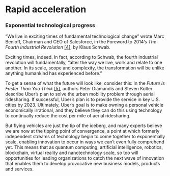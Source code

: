 # Rapid acceleration

### **Exponential technological progress**

“We live in exciting times of fundamental technological change” wrote Marc Benioff, Chairman and CEO of Salesforce, in the Foreword to 2014’s _The Fourth Industrial Revolution_ [\[4\]](../endnotes-1/), by Klaus Schwab.

Exciting times, indeed. In fact, according to Schwab, the fourth industrial revolution will fundamentally, “alter the way we live, work and relate to one another. In its scale, scope and complexity, the transformation will be unlike anything humankind has experienced before.”

To get a sense of what the future will look like, consider this: In the _Future Is Faster Than You Think_ [\[5\]](../endnotes-1/), authors Peter Diamandis and Steven Kotler describe Uber’s plan to solve the urban mobility problem through aerial ridesharing. If successful, Uber’s plan is to provide the service in key U.S. cities by 2023. Ultimately, Uber’s goal is to make owning a personal vehicle economically irrational, and they believe they can do this using technology to continually reduce the cost per mile of aerial ridesharing.

But flying vehicles are just the tip of the iceberg, and many experts believe we are now at the tipping point of convergence, a point at which formerly independent streams of technology begin to come together to exponentially scale, enabling innovation to occur in ways we can’t even fully comprehend yet. This means that as quantum computing, artificial intelligence, robotics, blockchain, virtual reality and nanotechnology scale, so too will opportunities for leading organizations to catch the next wave of innovation that enables them to develop provocative new business models, products and services.

